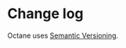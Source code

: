 # Change log

Octane uses [Semantic Versioning][].

[semantic versioning]: http://semver.org/spec/v2.0.0.html
